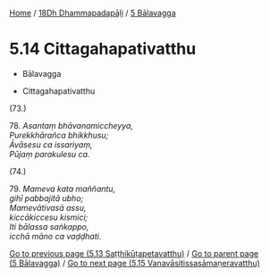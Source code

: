 
[Home](/) / [18Dh Dhammapadapāḷi](...md) / [5 Bālavagga](../18Dh/5.md)

# 5.14 Cittagahapativatthu

* Bālavagga

* Cittagahapativatthu

(73.)

78\. _Asantaṃ bhāvanamiccheyya,_  
_Purekkhārañca bhikkhusu;_  
_Āvāsesu ca issariyaṃ,_  
_Pūjaṃ parakulesu ca._  


(74.)

79\. _Mameva kata maññantu,_  
_gihī pabbajitā ubho;_  
_Mamevātivasā assu,_  
_kiccākiccesu kismici;_  
_Iti bālassa saṅkappo,_  
_icchā māno ca vaḍḍhati._  


[Go to previous page (5.13 Saṭṭhikūṭapetavatthu)](5.13.md) / [Go to parent page (5 Bālavagga)](../18Dh/5.md) / [Go to next page (5.15 Vanavāsitissasāmaṇeravatthu)](5.15.md)


